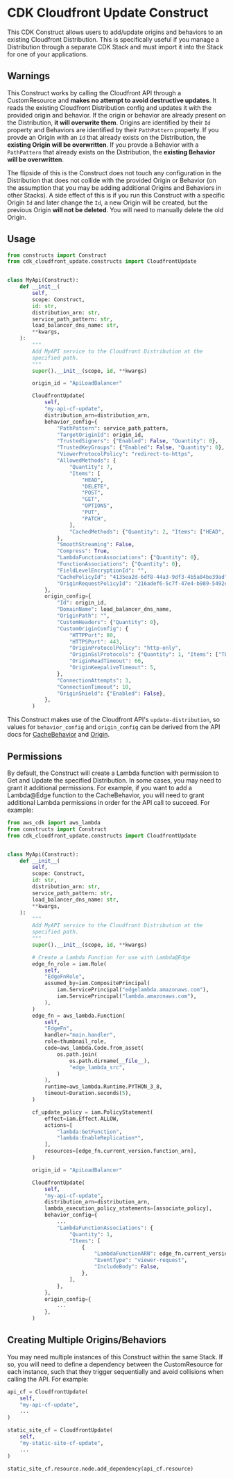 # CDK Cloudfront Update Construct

This CDK Construct allows users to add/update origins and behaviors to an existing Cloudfront Distribution.
This is specifically useful if you manage a Distribution through a separate CDK Stack and must import it into the Stack for one of your applications.

## Warnings

This Construct works by calling the Cloudfront API through a CustomResource and **makes no attempt to avoid destructive updates**. It reads the existing Cloudfront Distribution config and updates it with the provided origin and behavior. If the origin or behavior are already present on the Distribution, **it will overwrite them**. Origins are identified by their `Id` property and Behaviors are identified by their `PathPattern` property. If you provde an Origin with an `Id` that already exists on the Distribution, the **existing Origin will be overwritten**. If you provde a Behavior with a `PathPattern` that already exists on the Distribution, the **existing Behavior will be overwritten**.

The flipside of this is the Construct does not touch any configuration in the Distribution that does not collide with the provided Origin or Behavior (on the assumption that you may be adding additional Origins and Behaviors in other Stacks). A side effect of this is if you run this Construct with a specific Origin `Id` and later change the `Id`, a new Origin will be created, but the previous Origin **will not be deleted**. You will need to manually delete the old Origin.

## Usage

```python
from constructs import Construct
from cdk_cloudfront_update.constructs import CloudfrontUpdate


class MyApi(Construct):
    def __init__(
        self,
        scope: Construct,
        id: str,
        distribution_arn: str,
        service_path_pattern: str,
        load_balancer_dns_name: str,
        **kwargs,
    ):
        """
        Add MyAPI service to the Cloudfront Distribution at the
        specified path.
        """
        super().__init__(scope, id, **kwargs)

        origin_id = "ApiLoadBalancer"

        CloudfrontUpdate(
            self,
            "my-api-cf-update",
            distribution_arn=distribution_arn,
            behavior_config={
                "PathPattern": service_path_pattern,
                "TargetOriginId": origin_id,
                "TrustedSigners": {"Enabled": False, "Quantity": 0},
                "TrustedKeyGroups": {"Enabled": False, "Quantity": 0},
                "ViewerProtocolPolicy": "redirect-to-https",
                "AllowedMethods": {
                    "Quantity": 7,
                    "Items": [
                        "HEAD",
                        "DELETE",
                        "POST",
                        "GET",
                        "OPTIONS",
                        "PUT",
                        "PATCH",
                    ],
                    "CachedMethods": {"Quantity": 2, "Items": ["HEAD", "GET"]},
                },
                "SmoothStreaming": False,
                "Compress": True,
                "LambdaFunctionAssociations": {"Quantity": 0},
                "FunctionAssociations": {"Quantity": 0},
                "FieldLevelEncryptionId": "",
                "CachePolicyId": "4135ea2d-6df8-44a3-9df3-4b5a84be39ad",  # Managed CachingDisabled Policy
                "OriginRequestPolicyId": "216adef6-5c7f-47e4-b989-5492eafa07d3",  # Managed AllViewer Origin Request Policy
            },
            origin_config={
                "Id": origin_id,
                "DomainName": load_balancer_dns_name,
                "OriginPath": "",
                "CustomHeaders": {"Quantity": 0},
                "CustomOriginConfig": {
                    "HTTPPort": 80,
                    "HTTPSPort": 443,
                    "OriginProtocolPolicy": "http-only",
                    "OriginSslProtocols": {"Quantity": 1, "Items": ["TLSv1.2"]},
                    "OriginReadTimeout": 60,
                    "OriginKeepaliveTimeout": 5,
                },
                "ConnectionAttempts": 3,
                "ConnectionTimeout": 10,
                "OriginShield": {"Enabled": False},
            },
        )
```

This Construct makes use of the Cloudfront API's `update-distribution`, so values for `behavior_config` and `origin_config` can be derived from the API docs for [CacheBehavior](https://docs.aws.amazon.com/cloudfront/latest/APIReference/API_CacheBehavior.html) and [Origin](https://docs.aws.amazon.com/cloudfront/latest/APIReference/API_Origin.html).

## Permissions

By default, the Construct will create a Lambda function with permission to Get and Update the specified Distribution. In some cases, you may need to grant it additional permissions. For example, if you want to add a Lambda@Edge function to the CacheBehavior, you will need to grant additional Lambda permissions in order for the API call to succeed. For example:

```python
from aws_cdk import aws_lambda
from constructs import Construct
from cdk_cloudfront_update.constructs import CloudfrontUpdate


class MyApi(Construct):
    def __init__(
        self,
        scope: Construct,
        id: str,
        distribution_arn: str,
        service_path_pattern: str,
        load_balancer_dns_name: str,
        **kwargs,
    ):
        """
        Add MyAPI service to the Cloudfront Distribution at the
        specified path.
        """
        super().__init__(scope, id, **kwargs)

        # Create a Lambda Function for use with Lambda@Edge
        edge_fn_role = iam.Role(
            self,
            "EdgeFnRole",
            assumed_by=iam.CompositePrincipal(
                iam.ServicePrincipal("edgelambda.amazonaws.com"),
                iam.ServicePrincipal("lambda.amazonaws.com"),
            ),
        )
        edge_fn = aws_lambda.Function(
            self,
            "EdgeFn",
            handler="main.handler",
            role=thumbnail_role,
            code=aws_lambda.Code.from_asset(
                os.path.join(
                    os.path.dirname(__file__),
                    "edge_lambda_src",
                )
            ),
            runtime=aws_lambda.Runtime.PYTHON_3_8,
            timeout=Duration.seconds(5),
        )

        cf_update_policy = iam.PolicyStatement(
            effect=iam.Effect.ALLOW,
            actions=[
                "lambda:GetFunction",
                "lambda:EnableReplication*",
            ],
            resources=[edge_fn.current_version.function_arn],
        )

        origin_id = "ApiLoadBalancer"

        CloudfrontUpdate(
            self,
            "my-api-cf-update",
            distribution_arn=distribution_arn,
            lambda_execution_policy_statements=[associate_policy],
            behavior_config={
                ...
                "LambdaFunctionAssociations": {
                    "Quantity": 1,
                    "Items": [
                        {
                            "LambdaFunctionARN": edge_fn.current_version.function_arn,
                            "EventType": "viewer-request",
                            "IncludeBody": False,
                        },
                    ],
                },
            },
            origin_config={
                ...
            },
        )
```

## Creating Multiple Origins/Behaviors

You may need multiple instances of this Construct within the same Stack. If so, you will need to define a dependency between the CustomResource for each instance, such that they trigger sequentially and avoid collisions when calling the API. For example:

```python
api_cf = CloudfrontUpdate(
    self,
    "my-api-cf-update",
    ...
)

static_site_cf = CloudfrontUpdate(
    self,
    "my-static-site-cf-update",
    ...
)

static_site_cf.resource.node.add_dependency(api_cf.resource)
```
